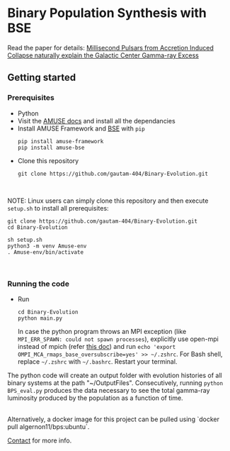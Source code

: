 # Binary Population Synthesis with BSE

Read the paper for details: [Millisecond Pulsars from Accretion Induced Collapse naturally explain the Galactic Center Gamma-ray Excess](https://arxiv.org/abs/2106.00222)

## Getting started
<!-- * *Linux users can install this repository as a package by executing `pip install git+https://github.com/gautam-404/Binary-Evolution.git`* -->


### Prerequisites
* Python
* Visit the [AMUSE docs](https://amuse.readthedocs.io/en/latest/install/howto-install-AMUSE.html) and install all the dependancies
* Install AMUSE Framework and [BSE](https://amuse.readthedocs.io/en/latest/reference/available-codes.html#bse) with `pip`
    <br> 
    ```
    pip install amuse-framework
    pip install amuse-bse
    ```
* Clone this repository
    ```
    git clone https://github.com/gautam-404/Binary-Evolution.git
    ```

<br>

NOTE: Linux users can simply clone this repository and then execute `setup.sh` to install all prerequisites:
```
git clone https://github.com/gautam-404/Binary-Evolution.git
cd Binary-Evolution
```
```
sh setup.sh
python3 -m venv Amuse-env
. Amuse-env/bin/activate
```
<br>

### Running the code
* Run 
    ```
    cd Binary-Evolution
    python main.py
    ```
    In case the python program throws an MPI exception (like `MPI_ERR_SPAWN: could not spawn processes`), explicitly use open-mpi instead of mpich (refer [this doc](https://amuse.readthedocs.io/en/latest/install/howto-install-AMUSE.html)) and run `echo 'export OMPI_MCA_rmaps_base_oversubscribe=yes' >> ~/.zshrc`. For Bash shell, replace `~/.zshrc` with `~/.bashrc`. Restart your terminal.
    
    
The python code will create an output folder with evolution histories of all binary systems at the path "~/OutputFiles". Consecutively, running `python BPS_eval.py` produces the data necessary to see the total gamma-ray luminosity produced by the population as a function of time. 

<br>
Alternatively, a docker image for this project can be pulled using `docker pull algernon11/bps:ubuntu`. 

[Contact](mailto:anujgautam11@gmail.com) for more info.
